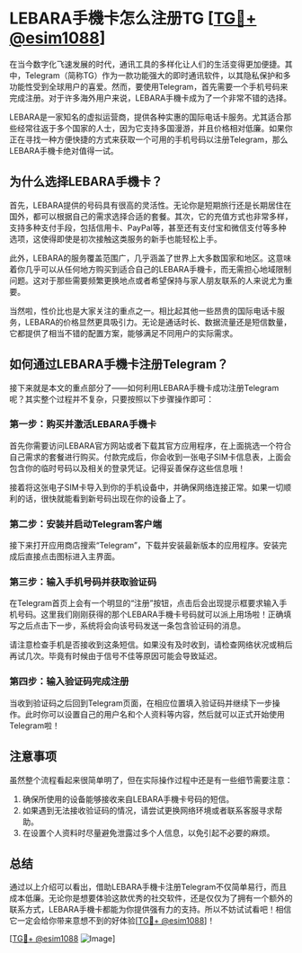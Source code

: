# LEBARA手機卡怎么注册TG [[TG💪+ @esim1088](https://t.me/s/esim1088)]

在当今数字化飞速发展的时代，通讯工具的多样化让人们的生活变得更加便捷。其中，Telegram（简称TG）作为一款功能强大的即时通讯软件，以其隐私保护和多功能性受到全球用户的喜爱。然而，要使用Telegram，首先需要一个手机号码来完成注册。对于许多海外用户来说，LEBARA手機卡成为了一个非常不错的选择。

LEBARA是一家知名的虚拟运营商，提供各种实惠的国际电话卡服务。尤其适合那些经常往返于多个国家的人士，因为它支持多国漫游，并且价格相对低廉。如果你正在寻找一种方便快捷的方式来获取一个可用的手机号码以注册Telegram，那么LEBARA手機卡绝对值得一试。

## 为什么选择LEBARA手機卡？

首先，LEBARA提供的号码具有很高的灵活性。无论你是短期旅行还是长期居住在国外，都可以根据自己的需求选择合适的套餐。其次，它的充值方式也非常多样，支持多种支付手段，包括信用卡、PayPal等，甚至还有支付宝和微信支付等多种选项，这使得即使是初次接触这类服务的新手也能轻松上手。

此外，LEBARA的服务覆盖范围广，几乎涵盖了世界上大多数国家和地区。这意味着你几乎可以从任何地方购买到适合自己的LEBARA手機卡，而无需担心地域限制问题。这对于那些需要频繁更换地点或者希望保持与家人朋友联系的人来说尤为重要。

当然啦，性价比也是大家关注的重点之一。相比起其他一些昂贵的国际电话卡服务，LEBARA的价格显然更具吸引力。无论是通话时长、数据流量还是短信数量，它都提供了相当不错的配置方案，能够满足不同用户的实际需求。

## 如何通过LEBARA手機卡注册Telegram？

接下来就是本文的重点部分了——如何利用LEBARA手機卡成功注册Telegram呢？其实整个过程并不复杂，只要按照以下步骤操作即可：

### 第一步：购买并激活LEBARA手機卡

首先你需要访问LEBARA官方网站或者下载其官方应用程序，在上面挑选一个符合自己需求的套餐进行购买。付款完成后，你会收到一张电子SIM卡信息表，上面会包含你的临时号码以及相关的登录凭证。记得妥善保存这些信息哦！

接着将这张电子SIM卡导入到你的手机设备中，并确保网络连接正常。如果一切顺利的话，很快就能看到新号码出现在你的设备上了。

### 第二步：安装并启动Telegram客户端

接下来打开应用商店搜索“Telegram”，下载并安装最新版本的应用程序。安装完成后直接点击图标进入主界面。

### 第三步：输入手机号码并获取验证码

在Telegram首页上会有一个明显的“注册”按钮，点击后会出现提示框要求输入手机号码。这里我们刚刚获得的那个LEBARA手機卡号码就可以派上用场啦！正确填写之后点击下一步，系统将会向该号码发送一条包含验证码的消息。

请注意检查手机是否接收到这条短信。如果没有及时收到，请检查网络状况或稍后再试几次。毕竟有时候由于信号不佳等原因可能会导致延迟。

### 第四步：输入验证码完成注册

当收到验证码之后回到Telegram页面，在相应位置填入验证码并继续下一步操作。此时你可以设置自己的用户名和个人资料等内容，然后就可以正式开始使用Telegram啦！

## 注意事项

虽然整个流程看起来很简单明了，但在实际操作过程中还是有一些细节需要注意：

1. 确保所使用的设备能够接收来自LEBARA手機卡号码的短信。
2. 如果遇到无法接收验证码的情况，请尝试更换网络环境或者联系客服寻求帮助。
3. 在设置个人资料时尽量避免泄露过多个人信息，以免引起不必要的麻烦。

## 总结

通过以上介绍可以看出，借助LEBARA手機卡注册Telegram不仅简单易行，而且成本低廉。无论你是想要体验这款优秀的社交软件，还是仅仅为了拥有一个额外的联系方式，LEBARA手機卡都能为你提供强有力的支持。所以不妨试试看吧！相信它一定会给你带来意想不到的好体验[[TG💪+ @esim1088](https://t.me/s/esim1088)]！

[[TG💪+ @esim1088](https://t.me/s/esim1088) ![Image](https://i.postimg.cc/4NQfJmqS/Snipaste-2025-05-13-00-14-12.png)]
